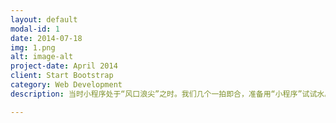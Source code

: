 ```yaml
---
layout: default
modal-id: 1
date: 2014-07-18
img: 1.png
alt: image-alt
project-date: April 2014
client: Start Bootstrap
category: Web Development
description: 当时小程序处于“风口浪尖”之时。我们几个一拍即合，准备用“小程序”试试水。

---
```

